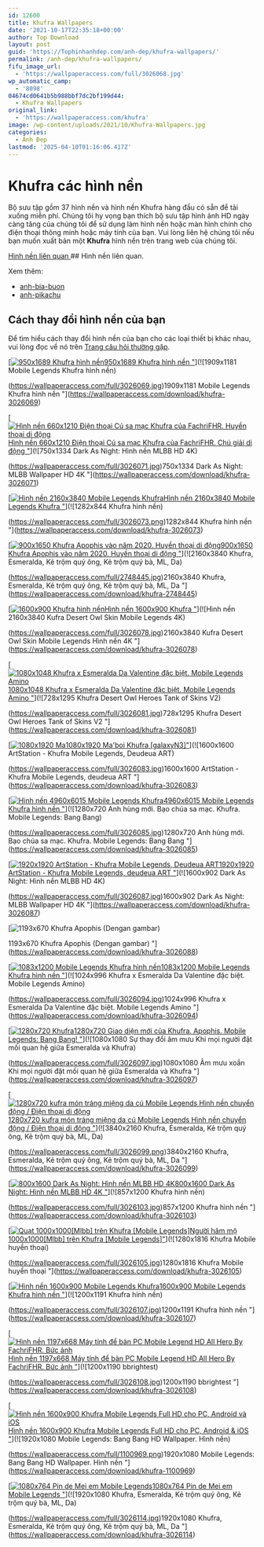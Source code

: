 ```yaml
---
id: 12600
title: Khufra Wallpapers
date: '2021-10-17T22:35:18+00:00'
author: Top Download
layout: post
guid: 'https://Tophinhanhdep.com/anh-dep/khufra-wallpapers/'
permalink: /anh-dep/khufra-wallpapers/
fifu_image_url:
  - 'https://wallpaperaccess.com/full/3026068.jpg'
wp_automatic_camp:
  - '8098'
04674cd0641b5b988bbf7dc2bf199d44:
  - Khufra Wallpapers
original_link:
  - 'https://wallpaperaccess.com/khufra'
image: /wp-content/uploads/2021/10/Khufra-Wallpapers.jpg
categories:
  - Ảnh Đẹp
lastmod: '2025-04-10T01:16:06.417Z'
---
```

# Khufra các hình nền

Bộ sưu tập gồm 37 hình nền và hình nền Khufra hàng đầu có sẵn để tải xuống miễn phí. Chúng tôi hy vọng bạn thích bộ sưu tập hình ảnh HD ngày càng tăng của chúng tôi để sử dụng làm hình nền hoặc màn hình chính cho điện thoại thông minh hoặc máy tính của bạn. Vui lòng liên hệ chúng tôi nếu bạn muốn xuất bản một **Khufra** hình nền trên trang web của chúng tôi.

[Hình nền liên quan ](#related) ## Hình nền liên quan.

   
 Xem thêm:

   
- [anh-bia-buon](https://tophinhanhdep.com/anh-bia/anh-bia-buon/)
- [anh-pikachu](https://tophinhanhdep.com/anh-anime/anh-pikachu/)

## Cách thay đổi hình nền của bạn

Để tìm hiểu cách thay đổi hình nền của bạn cho các loại thiết bị khác nhau, vui lòng đọc về nó trên [Trang câu hỏi thường gặp](https://tophinhanhdep.com/faq/).

  
[[![950x1689 Khufra hình nền](https://wallpaperaccess.com/full/3026068.jpg)950x1689 Khufra hình nền "](https://wallpaperaccess.com/download/khufra-3026068)](![1909x1181 Mobile Legends Khufra hình nền)

(https://wallpaperaccess.com/full/3026069.jpg)1909x1181 Mobile Legends Khufra hình nền "](https://wallpaperaccess.com/download/khufra-3026069)

[[![Hình nền 660x1210 Điện thoại Cú sa mạc Khufra của FachriFHR.  Huyền thoại di động](https://wallpaperaccess.com/full/3026070.jpg)Hình nền 660x1210 Điện thoại Cú sa mạc Khufra của FachriFHR. Chú giải di động "](https://wallpaperaccess.com/download/khufra-3026070)](![750x1334 Dark As Night: Hình nền MLBB HD 4K)

(https://wallpaperaccess.com/full/3026071.jpg)750x1334 Dark As Night: MLBB Wallpaper HD 4K "](https://wallpaperaccess.com/download/khufra-3026071)

[[![Hình nền 2160x3840 Mobile Legends Khufra](https://wallpaperaccess.com/full/3026072.jpg)Hình nền 2160x3840 Mobile Legends Khufra "](https://wallpaperaccess.com/download/khufra-3026072)](![1282x844 Khufra hình nền)

(https://wallpaperaccess.com/full/3026073.png)1282x844 Khufra hình nền "](https://wallpaperaccess.com/download/khufra-3026073)

[[![900x1650 Khufra Apophis vào năm 2020. Huyền thoại di động](https://wallpaperaccess.com/full/3026075.jpg)900x1650 Khufra Apophis vào năm 2020. Huyền thoại di động "](https://wallpaperaccess.com/download/khufra-3026075)](![2160x3840 Khufra, Esmeralda, Kẻ trộm quý ông, Kẻ trộm quý bà, ML, Da)

(https://wallpaperaccess.com/full/2748445.jpg)2160x3840 Khufra, Esmeralda, Kẻ trộm quý ông, Kẻ trộm quý bà, ML, Da "](https://wallpaperaccess.com/download/khufra-2748445)

[[![1600x900 Khufra hình nền](https://wallpaperaccess.com/full/3026077.jpg)Hình nền 1600x900 Khufra "](https://wallpaperaccess.com/download/khufra-3026077)](![Hình nền 2160x3840 Kufra Desert Owl Skin Mobile Legends 4K)

(https://wallpaperaccess.com/full/3026078.jpg)2160x3840 Kufra Desert Owl Skin Mobile Legends Hình nền 4K "](https://wallpaperaccess.com/download/khufra-3026078)

[[![1080x1048 Khufra x Esmeralda Da Valentine đặc biệt.  Mobile Legends Amino](https://wallpaperaccess.com/full/3026079.jpg)1080x1048 Khufra x Esmeralda Da Valentine đặc biệt. Mobile Legends Amino "](https://wallpaperaccess.com/download/khufra-3026079)](![728x1295 Khufra Desert Owl Heroes Tank of Skins V2)

(https://wallpaperaccess.com/full/3026081.jpg)728x1295 Khufra Desert Owl Heroes Tank of Skins V2 "](https://wallpaperaccess.com/download/khufra-3026081)

[[![1080x1920 Ma](https://wallpaperaccess.com/full/3026082.png)1080x1920 Ma'boi Khufra \[galaxyN3\]"](https://wallpaperaccess.com/download/khufra-3026082)](![1600x1600 ArtStation - Khufra Mobile Legends, Deudeua ART)

(https://wallpaperaccess.com/full/3026083.jpg)1600x1600 ArtStation - Khufra Mobile Legends, deudeua ART "](https://wallpaperaccess.com/download/khufra-3026083)

[[![Hình nền 4960x6015 Mobile Legends Khufra](https://wallpaperaccess.com/full/3026084.jpg)4960x6015 Mobile Legends Khufra hình nền "](https://wallpaperaccess.com/download/khufra-3026084)](![1280x720 Anh hùng mới.  Bạo chúa sa mạc.  Khufra.  Mobile Legends: Bang Bang)

(https://wallpaperaccess.com/full/3026085.jpg)1280x720 Anh hùng mới. Bạo chúa sa mạc. Khufra. Mobile Legends: Bang Bang "](https://wallpaperaccess.com/download/khufra-3026085)

[[![1920x1920 ArtStation - Khufra Mobile Legends, Deudeua ART](https://wallpaperaccess.com/full/3026086.jpg)1920x1920 ArtStation - Khufra Mobile Legends, deudeua ART "](https://wallpaperaccess.com/download/khufra-3026086)](![1600x902 Dark As Night: Hình nền MLBB HD 4K)

(https://wallpaperaccess.com/full/3026087.jpg)1600x902 Dark As Night: MLBB Wallpaper HD 4K "](https://wallpaperaccess.com/download/khufra-3026087)

[![1193x670 Khufra Apophis (Dengan gambar)](https://wallpaperaccess.com/full/3026088.jpg)

1193x670 Khufra Apophis (Dengan gambar) "](https://wallpaperaccess.com/download/khufra-3026088)

[[![1083x1200 Mobile Legends Khufra hình nền](https://wallpaperaccess.com/full/3026093.jpg)1083x1200 Mobile Legends Khufra hình nền "](https://wallpaperaccess.com/download/khufra-3026093)](![1024x996 Khufra x Esmeralda Da Valentine đặc biệt.  Mobile Legends Amino)

(https://wallpaperaccess.com/full/3026094.jpg)1024x996 Khufra x Esmeralda Da Valentine đặc biệt. Mobile Legends Amino "](https://wallpaperaccess.com/download/khufra-3026094)

[[![1280x720 Khufra](https://wallpaperaccess.com/full/3026095.jpg)1280x720 Giao diện mới của Khufra. Apophis. Mobile Legends: Bang Bang! "](https://wallpaperaccess.com/download/khufra-3026095)](![1080x1080 Sự thay đổi âm mưu Khi mọi người đặt mối quan hệ giữa Esmeralda và Khufra)

(https://wallpaperaccess.com/full/3026097.jpg)1080x1080 Âm mưu xoắn Khi mọi người đặt mối quan hệ giữa Esmeralda và Khufra "](https://wallpaperaccess.com/download/khufra-3026097)

[[![1280x720 kufra món tráng miệng da cú Mobile Legends Hình nền chuyển động / Điện thoại di động](https://wallpaperaccess.com/full/3026098.jpg)1280x720 kufra món tráng miệng da cú Mobile Legends Hình nền chuyển động / Điện thoại di động "](https://wallpaperaccess.com/download/khufra-3026098)](![3840x2160 Khufra, Esmeralda, Kẻ trộm quý ông, Kẻ trộm quý bà, ML, Da)

(https://wallpaperaccess.com/full/3026099.png)3840x2160 Khufra, Esmeralda, Kẻ trộm quý ông, Kẻ trộm quý bà, ML, Da "](https://wallpaperaccess.com/download/khufra-3026099)

[[![800x1600 Dark As Night: Hình nền MLBB HD 4K](https://wallpaperaccess.com/full/3026101.jpg)800x1600 Dark As Night: Hình nền MLBB HD 4K "](https://wallpaperaccess.com/download/khufra-3026101)](![857x1200 Khufra hình nền)

(https://wallpaperaccess.com/full/3026103.jpg)857x1200 Khufra hình nền "](https://wallpaperaccess.com/download/khufra-3026103)

[[![Quạt 1000x1000[Mlbb] trên Khufra [Mobile Legends]](https://wallpaperaccess.com/full/3026104.jpg)Người hâm mộ 1000x1000\[Mlbb\] trên Khufra \[Mobile Legends\]"](https://wallpaperaccess.com/download/khufra-3026104)](![1280x1816 Khufra Mobile huyền thoại)

(https://wallpaperaccess.com/full/3026105.jpg)1280x1816 Khufra Mobile huyền thoại "](https://wallpaperaccess.com/download/khufra-3026105)

[[![Hình nền 1600x900 Mobile Legends Khufra](https://wallpaperaccess.com/full/3026106.png)1600x900 Mobile Legends Khufra hình nền "](https://wallpaperaccess.com/download/khufra-3026106)](![1200x1191 Khufra hình nền)

(https://wallpaperaccess.com/full/3026107.jpg)1200x1191 Khufra hình nền "](https://wallpaperaccess.com/download/khufra-3026107)

[[![Hình nền 1197x668 Máy tính để bàn PC Mobile Legend HD All Hero By FachriFHR.  Bức ảnh](https://wallpaperaccess.com/full/1100966.jpg)Hình nền 1197x668 Máy tính để bàn PC Mobile Legend HD All Hero By FachriFHR. Bức ảnh "](https://wallpaperaccess.com/download/khufra-1100966)](![1200x1190 bbrightest)

(https://wallpaperaccess.com/full/3026108.jpg)1200x1190 bbrightest "](https://wallpaperaccess.com/download/khufra-3026108)

[[![Hình nền 1600x900 Khufra Mobile Legends Full HD cho PC, Android và iOS](https://wallpaperaccess.com/full/3026111.jpg)Hình nền 1600x900 Khufra Mobile Legends Full HD cho PC, Android &amp; iOS "](https://wallpaperaccess.com/download/khufra-3026111)](![1920x1080 Mobile Legends: Bang Bang HD Wallpaper.  Hình nền)

(https://wallpaperaccess.com/full/1100969.png)1920x1080 Mobile Legends: Bang Bang HD Wallpaper. Hình nền "](https://wallpaperaccess.com/download/khufra-1100969)

[[![1080x764 Pin de Mei em Mobile Legends](https://wallpaperaccess.com/full/3026113.jpg)1080x764 Pin de Mei em Mobile Legends "](https://wallpaperaccess.com/download/khufra-3026113)](![1920x1080 Khufra, Esmeralda, Kẻ trộm quý ông, Kẻ trộm quý bà, ML, Da)

(https://wallpaperaccess.com/full/3026114.jpg)1920x1080 Khufra, Esmeralda, Kẻ trộm quý ông, Kẻ trộm quý bà, ML, Da "](https://wallpaperaccess.com/download/khufra-3026114)
